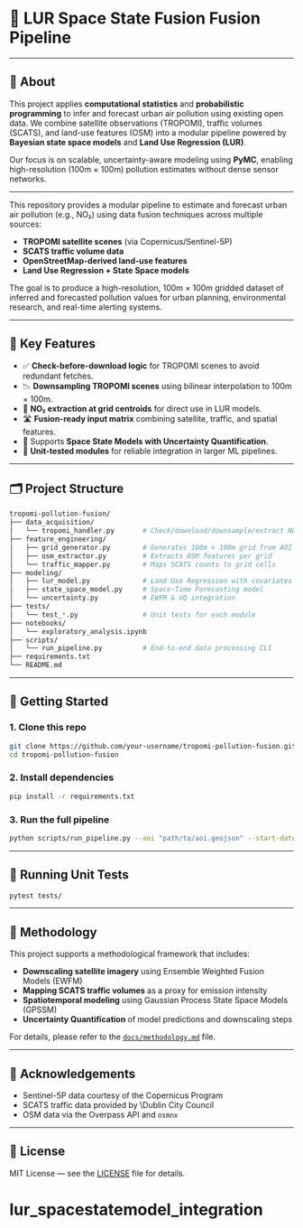 # 🚦 LUR Space State Fusion Fusion Pipeline

---

## 📘 About

This project applies **computational statistics** and **probabilistic programming** to infer and forecast urban air pollution using existing open data. We combine satellite observations (TROPOMI), traffic volumes (SCATS), and land-use features (OSM) into a modular pipeline powered by **Bayesian state space models** and **Land Use Regression (LUR)**.

Our focus is on scalable, uncertainty-aware modeling using **PyMC**, enabling high-resolution (100m × 100m) pollution estimates without dense sensor networks.

---

This repository provides a modular pipeline to estimate and forecast urban air pollution (e.g., NO₂) using data fusion techniques across multiple sources:

* **TROPOMI satellite scenes** (via Copernicus/Sentinel-5P)
* **SCATS traffic volume data**
* **OpenStreetMap-derived land-use features**
* **Land Use Regression + State Space models**

The goal is to produce a high-resolution, 100m × 100m gridded dataset of inferred and forecasted pollution values for urban planning, environmental research, and real-time alerting systems.

---

## 🧭 Key Features

* ✅ **Check-before-download logic** for TROPOMI scenes to avoid redundant fetches.
* 📉 **Downsampling TROPOMI scenes** using bilinear interpolation to 100m × 100m.
* 📍 **NO₂ extraction at grid centroids** for direct use in LUR models.
* 🛣️ **Fusion-ready input matrix** combining satellite, traffic, and spatial features.
* 🔮 Supports **Space State Models with Uncertainty Quantification**.
* 🧪 **Unit-tested modules** for reliable integration in larger ML pipelines.

---

## 🗂️ Project Structure

```bash
tropomi-pollution-fusion/
├── data_acquisition/
│   └── tropomi_handler.py       # Check/download/downsample/extract NO₂
├── feature_engineering/
│   ├── grid_generator.py        # Generates 100m × 100m grid from AOI
│   ├── osm_extractor.py         # Extracts OSM features per grid
│   └── traffic_mapper.py        # Maps SCATS counts to grid cells
├── modeling/
│   ├── lur_model.py             # Land Use Regression with covariates
│   ├── state_space_model.py     # Space-Time Forecasting model
│   └── uncertainty.py           # EWFM & UQ integration
├── tests/
│   └── test_*.py                # Unit tests for each module
├── notebooks/
│   └── exploratory_analysis.ipynb
├── scripts/
│   └── run_pipeline.py          # End-to-end data processing CLI
├── requirements.txt
└── README.md
```

---

## 🚀 Getting Started

### 1. Clone this repo

```bash
git clone https://github.com/your-username/tropomi-pollution-fusion.git
cd tropomi-pollution-fusion
```

### 2. Install dependencies

```bash
pip install -r requirements.txt
```

### 3. Run the full pipeline

```bash
python scripts/run_pipeline.py --aoi "path/to/aoi.geojson" --start-date 2023-01-01 --end-date 2023-01-31
```

---

## 🧪 Running Unit Tests

```bash
pytest tests/
```

---

## 📄 Methodology

This project supports a methodological framework that includes:

* **Downscaling satellite imagery** using Ensemble Weighted Fusion Models (EWFM)
* **Mapping SCATS traffic volumes** as a proxy for emission intensity
* **Spatiotemporal modeling** using Gaussian Process State Space Models (GPSSM)
* **Uncertainty Quantification** of model predictions and downscaling steps

For details, please refer to the [`docs/methodology.md`](docs/methodology.md) file.

---

## 🧠 Acknowledgements

* Sentinel-5P data courtesy of the Copernicus Program
* SCATS traffic data provided by \Dublin City Council
* OSM data via the Overpass API and `osmnx`

---

## 📜 License

MIT License — see the [LICENSE](LICENSE) file for details.

# lur_spacestatemodel_integration
